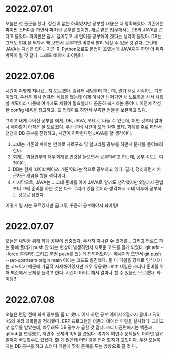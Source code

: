 # 2022.07.01
오늘은 첫 출근을 했다. 정신이 없는 하루였지만 공부할 내용은 더 명확해졌다.
기존에는 파이썬 스터디를 하면서 파이썬 공부를 했지만, 새로 맡은 업무에서는 DB와 JAVA를 쓴다고 들었다.
파이썬은 잠시 덮어두고 새 언어를 공부해야 겠다는 생각이 들었다.
DB는 그래도 SQL을 써봐서 책 보면서 공부하면 비교적 빨리 익힐 수 있을 것 같다.
그런데 JAVA는 자신은 없다.. 지금 R, Python으로도 문법이 꼬였는데 JAVA까지 하면 더 뒤죽박죽이 될 것 같다.
그래도 해야지 화이팅!!!

# 2022.07.06
시간이 어떻게 지나갔는지 모르곘다. 컴퓨터 세팅부터 하는데, 뭔가 새로 시작하는 기분이었다.
우선은 회사 컴퓨터 세팅을 했는데 이제 이사만 넘어가면 새 노트북을 사서 사용할 계획이라 나중에 여기에도 세팅이 필요할테니 꼼꼼히 복기하는 중이다.
이전에 작성한 config 내용을 참고하고, 또 업데이트 하면서 부족한 점들을 보완하고 있다.

그리고 내게 주어진 공부를 회계, DB, JAVA, 코테 로 나눌 수 있는데, 어떤 것부터 얼마나 해야할지 아직은 잘 모르겠다.
우선 준비 시간이 오래 걸릴 코테, 회계를 주로 하면서 천천히 DB 공부를 진행하고, 시간이 허락한다면 JAVA를 할 생각이다.

1) 코테는 기존의 파이썬 언어로 자료구조 및 알고리즘 공부를 하면서 문제를 풀어보려 한다.
2) 회계는 회정원부터 재무회계를 인강을 들으면서 공부하려고 하는데, 공부 속도는 미정이다.
3) DB는 현재 '데이터베이스 개론'이라는 책으로 공부하고 있다. 필기, 정리하면서 차근차근 개념을 쌓을 생각이다.
4) 마지막으로, JAVA는... 코테 준비를 아예 JAVA로 할까도 생각했지만 9월까지 문법부터 코테 준비를 하는 것은 다소 무리가 있을 것이라 생각해서 코테 이후에 공부하는 것으로 잡았다.

어떻게 될 지는 모르겠지만 골고루, 꾸준히 공부해야지 화이팅!

# 2022.07.07
오늘은 내일을 위해 회계 공부에 집중했다. 무사히 지나갈 수 있기를...
그리고 업로드 하는 중에 폴더가 push 안 되는 현상이 발생하면서 새로운 코드를 알게 되었다.
git add --force [파일명]
그리고 분명 push를 했는데 안되어있다는 메세지가 뜨면서
git push --set-upstream origin main
이라는 코드도 발견했다.
둘 다 파일을 강제로 인식시키는 코드이기 때문에 가급적 자제해야겠지만 매우 유용했다ㅎㅎ
내일은 스터디 준비를 위해 백준에서 문제를 풀려고 한다. 시간이 타이트해서 얼마나 할 수 있을진 모르겠다. 화이팅!!

# 2022.07.08
오늘은 면담 전에 회계 공부를 좀 더 했다. 어제 하던 공부 이어서 2절까지 끝내고 F/S, I/S의 계정 과목들을 정리했다.
ERP 프로그램인 더존과 데이터 파일을 설치했다.
그리고 첫 업무를 받았는데, 아무래도 DB 공부가 급할 것 같다.
스터디관련해서는 백준과 github를 연결했고, 저번주 문제의 3/5 를 풀었다. 여기에 이번주 문제들도 더하면 일요일까지 빠듯할수도 있겠다.
할 게 많은데 어떤 것을 먼저 할지가 고민이다. 우선 오늘까지는 DB 공부를 하고 스터디 기한에 맞춰 문제를 푸는 방향으로 갈 것 다.








